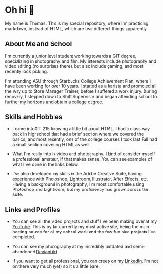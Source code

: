 # Oh hi 👋
My name is Thomas. This is my special repository, where I'm practicing markdown, instead of HTML, which are two  different things apparently.

## About Me and School
I'm currently a junior level student working towards a GIT degree, specializing in photography and film. My interests include photography and video editing (no surprises there), but also include gaming, and most recently lock picking.

I'm attending ASU through Starbucks College Achievement Plan, where I have been working for over 10 years. I started as a barista and promoted all the way up to Store Manager Trainer, before I suffered a work injury. During recovery, I stepped down to Shift Supervisor and began attending school to further my horizons and obtain a college degree.

## Skills and Hobbies
- I came intoGIT 215 knowing a little bit about HTML. I had a class way back in highschool that had a brief section where we covered the basics, and most recently, one of the college courses I took last Fall had a small section covering HTML as well.

- What I'm really into is video and photography. I kind of consider myself a professional amateur, if that makes sense. You can see examples of what I've done in the links below.

- I've also developed my skills in the Adobe Creative Suite, having experience with Photoshop, Lightroom,  Illustrator, After Effects, etc. Having a background in photography, I'm most comfortable using Photoshop and Lightroom, but my proficiency has grown across the suite.

## Links and Profiles

- You can see all the video projects and stuff I've been making over at my [YouTube](https://www.youtube.com/@uniqueuserwhat). This is by far currently my most active site, being the main hosting source for all my school work and the few fun side projects I've completed.

- You can see my photography at my incredibly outdated and semi-abandoned [DeviantArt](https://www.deviantart.com/nousernamesleft).

- If you want to get all professional, you can creep on my [LinkedIn](https://www.linkedin.com/in/tacostales/). I'm not on there very much (yet) so it's a little bare.